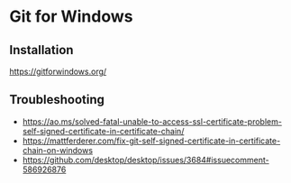 # Git for Windows

## Installation

https://gitforwindows.org/

## Troubleshooting

- https://ao.ms/solved-fatal-unable-to-access-ssl-certificate-problem-self-signed-certificate-in-certificate-chain/
- https://mattferderer.com/fix-git-self-signed-certificate-in-certificate-chain-on-windows
- https://github.com/desktop/desktop/issues/3684#issuecomment-586926876